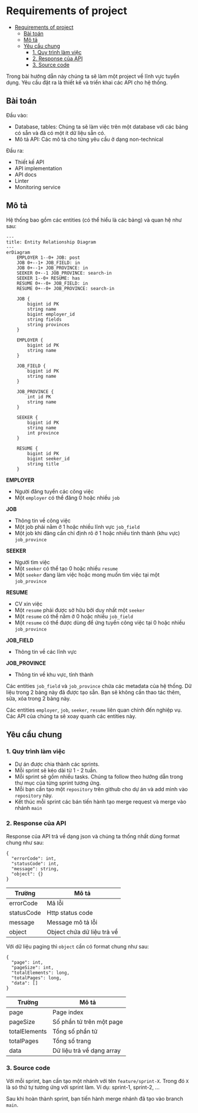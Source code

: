 # Requirements of project

<!-- TOC -->
* [Requirements of project](#requirements-of-project)
  * [Bài toán](#bài-toán)
  * [Mô tả](#mô-tả)
  * [Yêu cầu chung](#yêu-cầu-chung)
    * [1. Quy trình làm việc](#1-quy-trình-làm-việc)
    * [2. Response của API](#2-response-của-api)
    * [3. Source code](#3-source-code)
<!-- TOC -->

Trong bài hướng dẫn này chúng ta sẽ làm một project về lĩnh vực tuyển dụng.
Yêu cầu đặt ra là thiết kế và triển khai các API cho hệ thống.

## Bài toán

Đầu vào:

- Database, tables: Chúng ta sẽ làm việc trên một database với các bảng có sẵn và đã có một ít dữ liệu sẵn có.
- Mô tả API: Các mô tả cho từng yêu cầu ở dạng non-technical

Đầu ra:

- Thiết kế API
- API implementation
- API docs
- Linter
- Monitoring service

## Mô tả

Hệ thống bao gồm các entities (có thể hiểu là các bảng) và quan hệ như sau:

```mermaid
---
title: Entity Relationship Diagram
---
erDiagram
    EMPLOYER 1--0+ JOB: post
    JOB 0+--1+ JOB_FIELD: in
    JOB 0+--1+ JOB_PROVINCE: in
    SEEKER 0+--1 JOB_PROVINCE: search-in
    SEEKER 1--0+ RESUME: has
    RESUME 0+--0+ JOB_FIELD: in
    RESUME 0+--0+ JOB_PROVINCE: search-in

    JOB {
        bigint id PK
        string name
        bigint employer_id
        string fields
        string provinces
    }

    EMPLOYER {
        bigint id PK
        string name
    }

    JOB_FIELD {
        bigint id PK
        string name
    }

    JOB_PROVINCE {
        int id PK
        string name
    }

    SEEKER {
        bigint id PK
        string name
        int province
    }

    RESUME {
        bigint id PK
        bigint seeker_id
        string title
    }
```

**EMPLOYER**
- Người đăng tuyển các công việc
- Một `employer` có thể đăng 0 hoặc nhiều `job`

**JOB**
- Thông tin về công việc
- Một job phải nằm ở 1 hoặc nhiều lĩnh vực `job_field`
- Một job khi đăng cần chỉ định rõ ở 1 hoặc nhiều tỉnh thành (khu vực) `job_province`

**SEEKER**
- Ngưới tìm việc
- Một `seeker` có thể tạo 0 hoặc nhiều `resume`
- Một `seeker` đang làm việc hoặc mong muốn tìm việc tại một `job_province`

**RESUME**
- CV xin việc
- Một `resume` phải được sở hữu bởi duy nhất một `seeker`
- Một `resume` có thể nằm ở 0 hoặc nhiều `job_field` 
- Một `resume` có thể được dùng để ứng tuyển công việc tại 0 hoặc nhiều `job_province`

**JOB_FIELD**
- Thông tin về các lĩnh vực

**JOB_PROVINCE**
- Thông tin về khu vực, tỉnh thành 

Các entities `job_field` và `job_province` chứa các metadata của hệ thống. Dữ liệu trong 2 bảng này đã được tạo sẵn. 
Bạn sẽ không cần thao tác thêm, sửa, xóa trong 2 bảng này.

Các entities `employer`, `job`, `seeker`, `resume` liên quan chính đến nghiệp vụ. Các API của chúng ta sẽ xoay quanh các
entities này.

## Yêu cầu chung

### 1. Quy trình làm việc

- Dự án được chia thành các sprints.
- Mỗi sprint sẽ kéo dài từ 1 - 2 tuần.
- Mỗi sprint sẽ gồm nhiều tasks. Chúng ta follow theo hướng dẫn trong thư mục của từng sprint tương ứng.
- Mỗi bạn cần tạo một `repository` trên github cho dự án và add mình vào `repository` này.
- Kết thúc mỗi sprint các bán tiến hành tạo merge request và merge vào nhánh `main`

### 2. Response của API

Response của API trả về dạng json và chúng ta thống nhất dùng format chung như sau:

```
{
  "errorCode": int,
  "statusCode": int,
  "message": string,
  "object": {}
}
```

| Trường     | Mô tả                      |
|------------|----------------------------|
| errorCode  | Mã lỗi                     |
| statusCode | Http status code           |
| message    | Message mô tả lỗi          |
| object     | Object chứa dữ liệu trả về |

Với dữ liệu paging thì `object` cần có format chung như sau:

```
{
  "page": int,
  "pageSize": int,
  "totalElements": long,
  "totalPages": long,
  "data": []
}
```

| Trường        | Mô tả                     |
|---------------|---------------------------|
| page          | Page index                |
| pageSize      | Số phần tử trên một page  |
| totalElements | Tổng số phần tử           |
| totalPages    | Tổng số trang             |
| data          | Dữ liệu trả về dạng array |

### 3. Source code

Với mỗi sprint, bạn cần tạo một nhánh với tên `feature/sprint-X`. Trong đó `X` là só thứ tự tương ứng với sprint làm. Ví
dụ: sprint-1, sprint-2, ...

Sau khi hoàn thành sprint, bạn tiến hành merge nhánh đã tạo vào branch `main`.